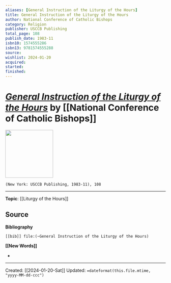 ```yaml
---
aliases: [General Instruction of the Liturgy of the Hours]
title: General Instruction of the Liturgy of the Hours
author: National Conference of Catholic Bishops
category: Religion
publisher: USCCB Publishing
total_page: 108
publish_date: 1983-11
isbn10: 1574555286
isbn13: 9781574555288
source: 
wishlist: 2024-01-20
acquired: 
started: 
finished: 
---
```

# *[General Instruction of the Liturgy of the Hours](https://www.liturgyoffice.org.uk/Resources/Rites/GILH.pdf)* by [[National Conference of Catholic Bishops]]

<img src="http://books.google.com/books/content?id=pBrveVr-EGkC&printsec=frontcover&img=1&zoom=1&edge=curl&source=gbs_api" width=150>

`(New York: USCCB Publishing, 1983-11), 108`



--- 
**Topic**: [[Liturgy of the Hours]]

**Source**
- 

**Bibliography**

```query
[[bib]] file:(~General Instruction of the Liturgy of the Hours)
```
 

**[[New Words]]**

- 

---
Created: [[2024-01-20-Sat]]
Updated: `=dateformat(this.file.mtime, "yyyy-MM-dd-ccc")`